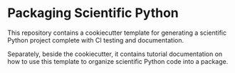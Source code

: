# Packaging Scientific Python

This repository contains a cookiecutter template for generating a scientific
Python project complete with CI testing and documentation.

Separately, beside the cookiecutter, it contains tutorial documentation on how
to use this template to organize scientific Python code into a package.
